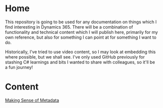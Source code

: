 # Home
This repository is going to be used for any documentation on things which I find interesting in Dynamics 365. There will be a combination of functionality and technical content which I will publish here, primarily for my own reference, but also for something I can point at for something I want to do.

Historically, I've tried to use video content, so I may look at embedding this where possible, but we shall see. I've only used GitHub previously for stashing C# learnings and bits I wanted to share with colleagues, so it'll be a fun journey!

# Content
[Making Sense of Metadata](Wiki/MakingSenseOfODataMetadata/home.html)